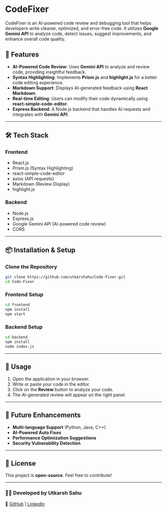 # CodeFixer

CodeFixer is an AI-powered code review and debugging tool that helps developers write cleaner, optimized, and error-free code. It utilizes **Google Gemini API** to analyze code, detect issues, suggest improvements, and enhance overall code quality.

## 🚀 Features
- **AI-Powered Code Review**: Uses **Gemini API** to analyze and review code, providing insightful feedback.
- **Syntax Highlighting**: Implements **Prism.js** and **highlight.js** for a better code editing experience.
- **Markdown Support**: Displays AI-generated feedback using **React Markdown**.
- **Real-time Editing**: Users can modify their code dynamically using **react-simple-code-editor**.
- **Express Backend**: A Node.js backend that handles AI requests and integrates with **Gemini API**.

---

## 🛠️ Tech Stack
### **Frontend**
- React.js
- Prism.js (Syntax Highlighting)
- react-simple-code-editor
- axios (API requests)
- Markdown (Review Display)
- highlight.js

### **Backend**
- Node.js
- Express.js
- Google Gemini API (AI-powered code review)
- CORS

---

## 📦 Installation & Setup
### **Clone the Repository**
```bash
git clone https://github.com/utkarshahu/Code-Fixer.git
cd Code-Fixer
```

### **Frontend Setup**
```bash
cd frontend
npm install
npm start
```

### **Backend Setup**
```bash
cd backend
npm install
node index.js
```

---

## 🌟 Usage
1. Open the application in your browser.
2. Write or paste your code in the editor.
3. Click on the **Review** button to analyze your code.
4. The AI-generated review will appear on the right panel.

---

## 🔮 Future Enhancements
- **Multi-language Support** (Python, Java, C++)
- **AI-Powered Auto Fixes**
- **Performance Optimization Suggestions**
- **Security Vulnerability Detection**

---

## 📜 License
This project is **open-source**. Feel free to contribute!

---

### 👨‍💻 Developed by **Utkarsh Sahu**
🔗 [GitHub](https://github.com/utkarshahu) | [LinkedIn](www.linkedin.com/in/utkarshahu)

